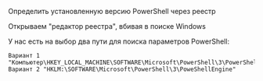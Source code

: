 Определить установленную версию PowerShell через реестр

Открываем "редактор реестра", вбивая в поиске Windows

У нас есть на выбор два пути для поиска параметров PowerShell:

    Вариант 1 "Компьютер\HKEY_LOCAL_MACHINE\SOFTWARE\Microsoft\PowerShell\3\PowerShellEngine"
    Вариант 2 "HKLM:\SOFTWARE\Microsoft\PowerShell\3\PoweShellEngine"

